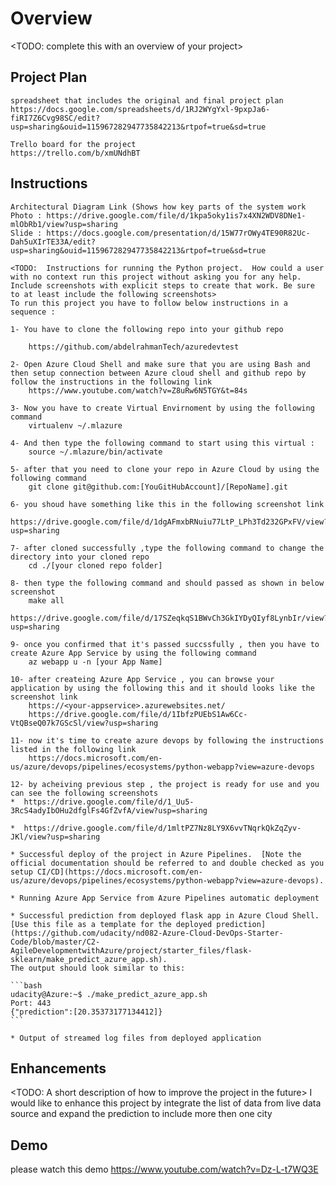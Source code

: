 # Overview

<TODO: complete this with an overview of your project>

## Project Plan
    spreadsheet that includes the original and final project plan
    https://docs.google.com/spreadsheets/d/1RJ2WYgYxl-9pxpJa6-fiRI7Z6Cvg98SC/edit?usp=sharing&ouid=115967282947735842213&rtpof=true&sd=true

    Trello board for the project
    https://trello.com/b/xmUNdhBT

## Instructions

    Architectural Diagram Link (Shows how key parts of the system work
    Photo : https://drive.google.com/file/d/1kpa5oky1is7x4XN2WDV8DNe1-mlObRb1/view?usp=sharing
    Slide : https://docs.google.com/presentation/d/15W77rOWy4TE90R82Uc-Dah5uXIrTE33A/edit?usp=sharing&ouid=115967282947735842213&rtpof=true&sd=true

    <TODO:  Instructions for running the Python project.  How could a user with no context run this project without asking you for any help.  Include screenshots with explicit steps to create that work. Be sure to at least include the following screenshots>
    To run this project you have to follow below instructions in a sequence : 

    1- You have to clone the following repo into your github repo
    
        https://github.com/abdelrahmanTech/azuredevtest
    
    2- Open Azure Cloud Shell and make sure that you are using Bash and then setup connection between Azure cloud shell and github repo by follow the instructions in the following link
        https://www.youtube.com/watch?v=Z8uRw6N5TGY&t=84s

    3- Now you have to create Virtual Envirnoment by using the following command
        virtualenv ~/.mlazure

    4- And then type the following command to start using this virtual :
        source ~/.mlazure/bin/activate

    5- after that you need to clone your repo in Azure Cloud by using the following command
        git clone git@github.com:[YouGitHubAccount]/[RepoName].git

    6- you shoud have something like this in the following screenshot link
        https://drive.google.com/file/d/1dgAFmxbRNuiu77LtP_LPh3Td232GPxFV/view?usp=sharing

    7- after cloned successfully ,type the following command to change the directory into your cloned repo
        cd ./[your cloned repo folder]

    8- then type the following command and should passed as shown in below screenshot
        make all
        https://drive.google.com/file/d/17SZeqkqS1BWvCh3GkIYDyQIyf8LynbIr/view?usp=sharing

    9- once you confirmed that it's passed succssfully , then you have to create Azure App Service by using the following command
        az webapp u -n [your App Name]

    10- after createing Azure App Service , you can browse your application by using the following this and it should looks like the screenshot link
        https://<your-appservice>.azurewebsites.net/
        https://drive.google.com/file/d/1IbfzPUEbS1Aw6Cc-VtQBseQ07k7GScSl/view?usp=sharing

    11- now it's time to create azure devops by following the instructions listed in the following link
        https://docs.microsoft.com/en-us/azure/devops/pipelines/ecosystems/python-webapp?view=azure-devops

    12- by acheiving previous step , the project is ready for use and you can see the following screenshots
    *  https://drive.google.com/file/d/1_Uu5-3RcS4adyIbOHu2dfglFs4GfZvfA/view?usp=sharing

    *  https://drive.google.com/file/d/1mltPZ7Nz8LY9X6vvTNqrkQkZqZyv-JKl/view?usp=sharing

    * Successful deploy of the project in Azure Pipelines.  [Note the official documentation should be referred to and double checked as you setup CI/CD](https://docs.microsoft.com/en-us/azure/devops/pipelines/ecosystems/python-webapp?view=azure-devops).

    * Running Azure App Service from Azure Pipelines automatic deployment

    * Successful prediction from deployed flask app in Azure Cloud Shell.  [Use this file as a template for the deployed prediction](https://github.com/udacity/nd082-Azure-Cloud-DevOps-Starter-Code/blob/master/C2-AgileDevelopmentwithAzure/project/starter_files/flask-sklearn/make_predict_azure_app.sh).
    The output should look similar to this:

    ```bash
    udacity@Azure:~$ ./make_predict_azure_app.sh
    Port: 443
    {"prediction":[20.35373177134412]}
    ```

    * Output of streamed log files from deployed application



## Enhancements

<TODO: A short description of how to improve the project in the future>
I would like to enhance this project by integrate the list of data from live data source and expand the prediction to include more then one city

## Demo 

please watch this demo
https://www.youtube.com/watch?v=Dz-L-t7WQ3E




